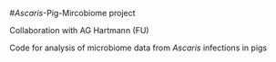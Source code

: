 #*Ascaris*-Pig-Mircobiome project

Collaboration with AG  Hartmann (FU) 

Code for analysis of microbiome data from *Ascaris* infections in pigs
